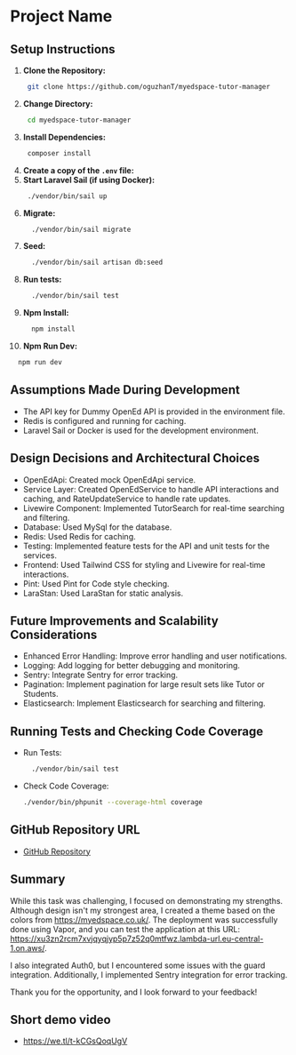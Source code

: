 # Project Name

## Setup Instructions

1. **Clone the Repository:**
   ```bash
    git clone https://github.com/oguzhanT/myedspace-tutor-manager
2. **Change Directory:**
   ```bash
    cd myedspace-tutor-manager
3. **Install Dependencies:**
   ```bash
    composer install
4. **Create a copy of the `.env` file:**
5. **Start Laravel Sail (if using Docker):**
   ```bash
    ./vendor/bin/sail up
6. **Migrate:** 
   ```bash
     ./vendor/bin/sail migrate
7. **Seed:** 
   ```bash
     ./vendor/bin/sail artisan db:seed
8. **Run tests:** 
   ```bash
     ./vendor/bin/sail test
9. **Npm Install:** 
   ```bash
     npm install
10. **Npm Run Dev:** 
   ```bash
     npm run dev
 ```

## Assumptions Made During Development
- The API key for Dummy OpenEd API is provided in the environment file.
- Redis is configured and running for caching.
- Laravel Sail or Docker is used for the development environment.

## Design Decisions and Architectural Choices
- OpenEdApi: Created mock OpenEdApi service.
- Service Layer: Created OpenEdService to handle API interactions and caching, and RateUpdateService to handle rate updates.
- Livewire Component: Implemented TutorSearch for real-time searching and filtering.
- Database: Used MySql for the database.
- Redis: Used Redis for caching.
- Testing: Implemented feature tests for the API and unit tests for the services.
- Frontend: Used Tailwind CSS for styling and Livewire for real-time interactions.
- Pint: Used Pint for Code style checking.
- LaraStan: Used LaraStan for static analysis.


## Future Improvements and Scalability Considerations
- Enhanced Error Handling: Improve error handling and user notifications.
- Logging: Add logging for better debugging and monitoring.
- Sentry: Integrate Sentry for error tracking.
- Pagination: Implement pagination for large result sets like Tutor or Students.
- Elasticsearch: Implement Elasticsearch for searching and filtering.

## Running Tests and Checking Code Coverage
- Run Tests:

  ```bash
    ./vendor/bin/sail test
   ```
- Check Code Coverage:

  ```bash
  ./vendor/bin/phpunit --coverage-html coverage

  
## GitHub Repository URL
- [GitHub Repository](https://github.com/oguzhanT/myedspace-tutor-manager)


## Summary

While this task was challenging, I focused on demonstrating my strengths. Although design isn't my strongest area, I created a theme based on the colors from https://myedspace.co.uk/. The deployment was successfully done using Vapor, and you can test the application at this URL: https://xu3zn2rcm7xvjqyqjyp5p7z52q0mtfwz.lambda-url.eu-central-1.on.aws/.

I also integrated Auth0, but I encountered some issues with the guard integration. Additionally, I implemented Sentry integration for error tracking.

Thank you for the opportunity, and I look forward to your feedback!


## Short demo video
- https://we.tl/t-kCGsQoqUgV
